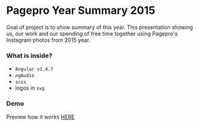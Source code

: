 # Pagepro Year Summary 2015
Goal of project is to show summary of this year. This presentation showing us, our work and our spending of free time together using Pagepro's Instagram photos from 2015 year.

### What is inside?
- `Angular v1.4.7`
- `ngAudio`
- `scss`
- logos in `svg`

### Demo
Preview how it works [HERE](http://pagepro.github.io/year-summary-2015/)
